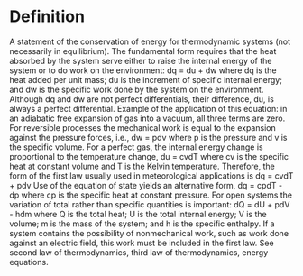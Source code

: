 # Definition

A statement of the conservation of energy for thermodynamic systems (not
necessarily in equilibrium). The fundamental form requires that the heat
absorbed by the system serve either to raise the internal energy of the
system or to do work on the environment: dq = du + dw where dq is the
heat added per unit mass; du is the increment of specific internal
energy; and dw is the specific work done by the system on the
environment. Although dq and dw are not perfect differentials, their
difference, du, is always a perfect differential. Example of the
application of this equation: in an adiabatic free expansion of gas into
a vacuum, all three terms are zero. For reversible processes the
mechanical work is equal to the expansion against the pressure forces,
i.e., dw = pdv where p is the pressure and v is the specific volume. For
a perfect gas, the internal energy change is proportional to the
temperature change, du = cvdT where cv is the specific heat at constant
volume and T is the Kelvin temperature. Therefore, the form of the first
law usually used in meteorological applications is dq = cvdT + pdv Use
of the equation of state yields an alternative form, dq = cpdT - dp
where cp is the specific heat at constant pressure. For open systems the
variation of total rather than specific quantities is important: dQ =
dU + pdV - hdm where Q is the total heat; U is the total internal
energy; V is the volume; m is the mass of the system; and h is the
specific enthalpy. If a system contains the possibility of nonmechanical
work, such as work done against an electric field, this work must be
included in the first law. See second law of thermodynamics, third law
of thermodynamics, energy equations.
